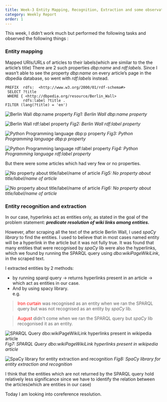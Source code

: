```yaml
---
title: Week-3 Entity Mapping, Recognition, Extraction and some observations
category: Weekly Report
order: 1
---
```



This week, I didn’t work much but performed the following tasks and observed the following things :  
### Entity mapping

Mapped URIs/URLs of articles to their labels(which are similar to the the article’s title)
There are 2 such properties *dbp:name* and *rdf:labels*. Since I wasn’t able to see the property *dbp:name* on every article’s page in the dbpedia database, so went with *rdf:labels* instead. 
```
PREFIX  rdfs:  <http://www.w3.org/2000/01/rdf-schema#>
 SELECT ?title
 WHERE { <http://dbpedia.org/resource/Berlin_Wall>
        rdfs:label ?title .
FILTER (lang(?title) = 'en')
```

![Berlin Wall dbp:name property](https://ananyaiitbhilai.github.io/DBpedia_GSoC2022_Neural_Extraction_Framework/images/berlin_wall_dbp_name.png)
*Fig1: Berlin Wall dbp:name property*

![Berlin Wall rdf:label property](https://ananyaiitbhilai.github.io/DBpedia_GSoC2022_Neural_Extraction_Framework/images/berlin_wall_rdf_label.png)
*Fig2: Berlin Wall rdf:label property*

![Python Programming language dbp:p property](https://ananyaiitbhilai.github.io/DBpedia_GSoC2022_Neural_Extraction_Framework/images/python_prog_dbp_p.png)
*Fig3: Python Programming language dbp:p property*

![Python Programming language rdf:label property](https://ananyaiitbhilai.github.io/DBpedia_GSoC2022_Neural_Extraction_Framework/images/pyhton_prog_rdf_label.png)
*Fig4: Python Programming language rdf:label property*


But there were some articles which had very few or no properties. 

![No property about title/label/name of article](https://ananyaiitbhilai.github.io/DBpedia_GSoC2022_Neural_Extraction_Framework/images/berlin_wall_antonia.png)
*Fig5: No property about title/label/name of article*

![No property about title/label/name of article](https://ananyaiitbhilai.github.io/DBpedia_GSoC2022_Neural_Extraction_Framework/images/berlin_wall_album.png)
*Fig6: No property about title/label/name of article*


### Entity recognition and extraction 

In our case, hyperlinks act as entities only, as stated in the goal of the problem statement: ***predicate resolution of wiki links among entities.***

However, after scraping all the text of the article Berlin Wall, I used *spaCy library* to find the entities. I used to believe that in most cases named entity will be a hyperlink in the article but it was not fully true. It was found that many entities that were recognised by *spaCy* lib were also the hyperlinks, which we found by running the SPARQL query using *dbo:wikiPageWikiLink*, in the scraped text. 

I extracted entities by 2 methods: 
- by running sparql query -> returns hyperlinks present in an article ->  which act as entities in our case. 
- And by using spacy library.<br>
e.g. 
> <span style="color:red">Iron curtain</span> was recognised as an entity when we ran the SPARQL query but was not recognised as an entity by *spaCy* lib.

> <span style="color:red">August</span> didn't come when we ran the SPARQL query but *spaCy* lib recogonised it as an entity. 

![SPARQL Query dbo:wikiPageWikiLink hyperlinks present in wikipedia article](https://ananyaiitbhilai.github.io/DBpedia_GSoC2022_Neural_Extraction_Framework/images/wikipidea_hyperlink-ner.png)
*Fig7: SPARQL Query dbo:wikiPageWikiLink hyperlinks present in wikipedia article*

![SpaCy library for entity extraction and recognition](https://ananyaiitbhilai.github.io/DBpedia_GSoC2022_Neural_Extraction_Framework/images/python_ner.png)
*Fig8: SpaCy library for entity extraction and recognition*

I think that the entities which are not returned by the SPARQL query hold relatively less significance since we have to identify the relation between the articles(which are entities in our case)

Today I am looking into coreference resolution. 